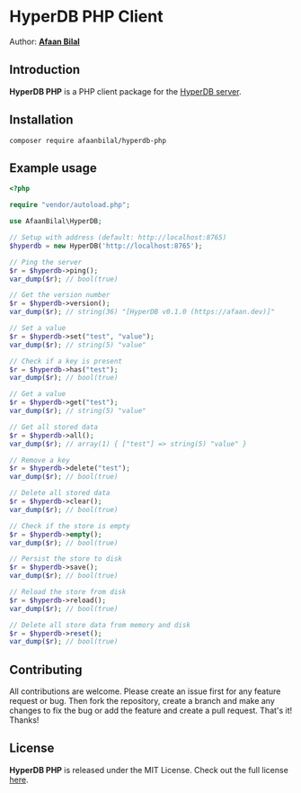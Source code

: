 HyperDB PHP Client
=================

Author: **[Afaan Bilal](https://afaan.dev)**

## Introduction
**HyperDB PHP** is a PHP client package for the [HyperDB server](https://github->com/AfaanBilal/hyperdb).

## Installation
````
composer require afaanbilal/hyperdb-php
````

## Example usage
````php
<?php

require "vendor/autoload.php";

use AfaanBilal\HyperDB;

// Setup with address (default: http://localhost:8765)
$hyperdb = new HyperDB('http://localhost:8765');

// Ping the server
$r = $hyperdb->ping();
var_dump($r); // bool(true)

// Get the version number
$r = $hyperdb->version();
var_dump($r); // string(36) "[HyperDB v0.1.0 (https://afaan.dev)]"

// Set a value
$r = $hyperdb->set("test", "value");
var_dump($r); // string(5) "value"

// Check if a key is present
$r = $hyperdb->has("test");
var_dump($r); // bool(true)

// Get a value
$r = $hyperdb->get("test");
var_dump($r); // string(5) "value"

// Get all stored data
$r = $hyperdb->all();
var_dump($r); // array(1) { ["test"] => string(5) "value" }

// Remove a key
$r = $hyperdb->delete("test");
var_dump($r); // bool(true)

// Delete all stored data
$r = $hyperdb->clear();
var_dump($r); // bool(true)

// Check if the store is empty
$r = $hyperdb->empty();
var_dump($r); // bool(true)

// Persist the store to disk
$r = $hyperdb->save();
var_dump($r); // bool(true)

// Reload the store from disk
$r = $hyperdb->reload();
var_dump($r); // bool(true)

// Delete all store data from memory and disk
$r = $hyperdb->reset();
var_dump($r); // bool(true)
````

## Contributing
All contributions are welcome. Please create an issue first for any feature request
or bug. Then fork the repository, create a branch and make any changes to fix the bug
or add the feature and create a pull request. That's it!
Thanks!

## License
**HyperDB PHP** is released under the MIT License.
Check out the full license [here](LICENSE).
